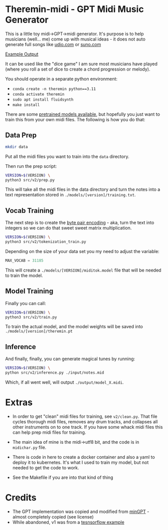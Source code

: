 # Theremin-midi - GPT Midi Music Generator

This is a little toy midi->GPT->midi generator. It's purpose is to help 
musicians (well... me) come up with musical ideas - it does not auto generate 
full songs like [udio.com](https://udio.com) or [suno.com](https://suno.com) 

[Example Output](https://cdn.robrohan.com/theremin_example.mp4)

It can be used like the "dice game" I am sure most musicians have played 
(where you roll a set of dice to create a chord progression or melody).

You should operate in a separate python environment:

- `conda create -n theremin python==3.11`
- `conda activate theremin`
- `sudo apt install fluidsynth`
- `make install`

There are some [pretrained models available](https://huggingface.co/robro/theremin-midi/tree/main), 
but hopefully you just want to train this from your own midi files. 
The following is how you do that:

## Data Prep

```bash
mkdir data
```

Put all the midi files you want to train into the `data` directory.

Then run the prep script:

```bash
VERSION=$(VERSION) \
python3 src/v2/prep.py
```

This will take all the midi files in the data directory and turn the notes 
into a text representation stored in `./models/[version]/training.txt`.

## Vocab Training

The next step is to create the [byte pair encoding](https://github.com/google/sentencepiece) - 
aka, turn the text into integers so we can do that sweet sweet matrix 
multiplication.

```bash
VERSION=$(VERSION) \
python3 src/v2/tokenization_train.py
```

Depending on the size of your data set you my need to adjust the variable:

```python
MAX_VOCAB = 31185
```

This will create a `./models/[VERSION]/miditok.model` file that will be needed
to train the model.

## Model Training 

Finally you can call:

```bash
VERSION=$(VERSION) \
python3 src/v2/train.py
```

To train the actual model, and the model weights will be saved into 
`./models/[version]/theremin.pt`

## Inference

And finally, finally, you can generate magical tunes by running:

```bash
VERSION=$(VERSION) \
python src/v2/inference.py ./input/notes.mid
```

Which, if all went well, will output `./output/model_X.midi`.

# Extras

- In order to get "clean" midi files for training, see `v2/clean.py`. That file
cycles thorough midi files, removes any drum tracks, and collapses all other
instruments on to one track. If you have some whack midi files this can help
prep midi files for training.

- The main idea of mine is the midi->utf8 bit, and the code is in `midichar.py` 
file.

- There is code in here to create a docker container and also a yaml to deploy it to kubernetes. It's what I used to train my model, but not needed to get the code to work.

- See the Makefile if you are into that kind of thing

# Credits

- The GPT implementation was copied and modified from [minGPT](https://github.com/karpathy/minGPT) - almost completely copied (see license)
- While abandoned, v1 was from a [tesnsorflow example](https://www.tensorflow.org/tutorials/audio/music_generation)
